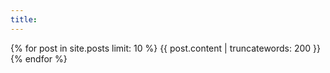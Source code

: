 ```yaml
---
title:   
---
```


{% for post in site.posts limit: 10 %}
   {{ post.content  | truncatewords: 200 }}
{% endfor %}
